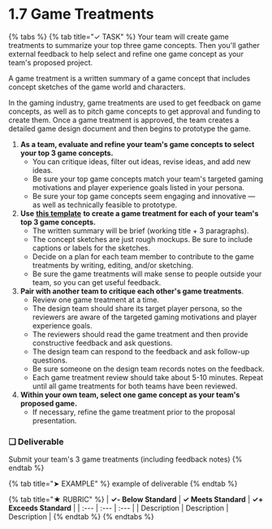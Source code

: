 # 1.7 Game Treatments

{% tabs %}
{% tab title="✓ TASK" %}
Your team will create game treatments to summarize your top three game concepts. Then you'll gather external feedback to help select and refine one game concept as your team's proposed project.

A game treatment is a written summary of a game concept that includes concept sketches of the game world and characters.

In the gaming industry, game treatments are used to get feedback on game concepts, as well as to pitch game concepts to get approval and funding to create them. Once a game treatment is approved, the team creates a detailed game design document and then begins to prototype the game.

1. **As a team, evaluate and refine your team's game concepts to select your top 3 game concepts.**
   * You can critique ideas, filter out ideas, revise ideas, and add new ideas.
   * Be sure your top game concepts match your team's targeted gaming motivations and player experience goals listed in your persona.
   * Be sure your top game concepts seem engaging and innovative — as well as technically feasible to prototype.
2. **Use** [**this template**](https://drive.google.com/open?id=1_ta0-nkcUgOhPfoIj_kR5se7lod28ZxTszaksze7krY) **to create a game treatment for each of your team's top 3 game concepts.**
   * The written summary will be brief \(working title + 3 paragraphs\).
   * The concept sketches are just rough mockups. Be sure to include captions or labels for the sketches.
   * Decide on a plan for each team member to contribute to the game treatments by writing, editing, and/or sketching.
   * Be sure the game treatments will make sense to people outside your team, so you can get useful feedback.
3. **Pair with another team to critique each other's game treatments**.
   * Review one game treatment at a time.
   * The design team should share its target player persona, so the reviewers are aware of the targeted gaming motivations and player experience goals.
   * The reviewers should read the game treatment and then provide constructive feedback and ask questions.
   * The design team can respond to the feedback and ask follow-up questions.
   * Be sure someone on the design team records notes on the feedback.
   * Each game treatment review should take about 5-10 minutes. Repeat until all game treatments for both teams have been reviewed.
4. **Within your own team, select one game concept as your team's proposed game.**
   * If necessary, refine the game treatment prior to the proposal presentation.

### **❏ Deliverable**

Submit your team's 3 game treatments \(including feedback notes\)
{% endtab %}

{% tab title="➤ EXAMPLE" %}
example of deliverable
{% endtab %}

{% tab title="★ RUBRIC" %}
| **✓- Below Standard** | **✓ Meets Standard** | **✓+ Exceeds Standard** |
| :--- | :--- | :--- |
| Description | Description | Description |
{% endtab %}
{% endtabs %}


